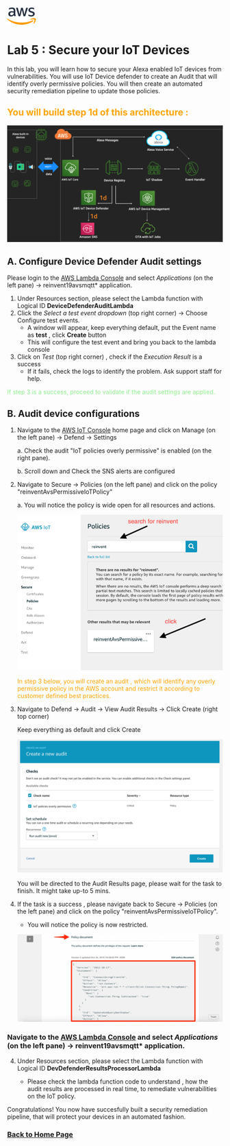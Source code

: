 ![alt text](./images/aws_logo.png)

# Lab 5 : Secure your IoT Devices

In this lab, you will learn how to secure your Alexa enabled IoT devices from vulnerabilities. You will use IoT Device defender to create an Audit that will identify overly permissive policies. You will then create an automated security remediation pipeline to update those policies. 

## <span style="color:orange"> You will build step 1d of this architecture :</span>
![alt text](./images/arch-1d.png)

## A. Configure Device Defender Audit settings 
Please login to the [AWS Lambda Console](https://console.aws.amazon.com/lambda/) and select *Applications* (on the left pane) -> reinvent19avsmqtt* application. 
1. Under Resources section, please select the Lambda function with Logical ID **DeviceDefenderAuditLambda**
2. Click the *Select a test event dropdown* (top right corner) -> Choose Configure test events. 
    -   A window will appear, keep everything default, put the Event name as **test** , click **Create** button
    -  This will configure the test event and bring you back to the lambda console 
3. Click on *Test* (top right corner) , check if the *Execution Result* is a success 
    - If it fails, check the logs to identify the problem. Ask support staff for help. 

<span style="color:lightgreen">If step 3 is a success, proceed to validate if the audit settings are applied.</span>

## B. Audit device configurations 

1. Navigate to the [AWS IoT Console](https://console.aws.amazon.com/iot/) home page and click on Manage (on the left pane) -> Defend -> Settings 

    a. Check the audit "IoT policies overly permissive" is enabled (on the right pane). 

    b. Scroll down and Check the SNS alerts are configured

2. Navigate to Secure -> Policies (on the left pane) and click on the policy "reinventAvsPermissiveIoTPolicy" 

    a. You will notice the policy is wide open for all resources and actions. 

    ![alt text](./images/defenderpolicy.png)

    <span style="color:orange">In step 3 below, you will create an audit , which will identify any overly permissive policy in the AWS account and restrict it according to customer defined best practices. </span>

2. Navigate to Defend -> Audit -> View Audit Results -> Click Create (right top corner)

    Keep everything as default and click Create 

     ![alt text](./images/audit-adhoc.png)
    

    You will be directed to the Audit Results page, please wait for the task to finish. It might take up-to 5 mins. 

3. If the task is a success , please navigate back to Secure -> Policies (on the left pane) and click on the policy "reinventAvsPermissiveIoTPolicy". 

    -  You will notice the policy is now restricted. 

    ![alt text](./images/policy-change.png)

### Navigate to the [AWS Lambda Console](https://console.aws.amazon.com/lambda/) and select *Applications* (on the left pane) -> reinvent19avsmqtt* application. 

4. Under Resources section, please select the Lambda function with Logical ID **DevDefenderResultsProcessorLambda**

    -  Please check the lambda function code to understand , how the audit results are processed in real time, to remediate vulnerabilities on the IoT policy. 


Congratulations! You now have succesfully built a security remediation pipeline, that will protect your devices in an automated fashion. 

### [Back to Home Page](https://s3.amazonaws.com/alexa-reinvent/labhome.html)